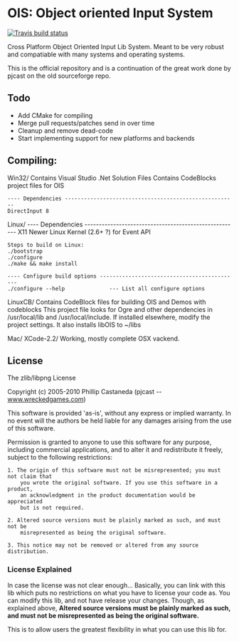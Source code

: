 # OIS: Object oriented Input System
[![Travis build status](https://travis-ci.org/wgois/OIS.svg?branch=master)](https://travis-ci.org/wgois/OIS)

Cross Platform Object Oriented Input Lib System. Meant to be very robust and
compatiable with many systems and operating systems.

This is the official repository and is a continuation of the great work done by pjcast on the old sourceforge repo.

## Todo

- Add CMake for compiling
- Merge pull requests/patches send in over time
- Cleanup and remove dead-code
- Start implementing support for new platforms and backends

## Compiling:
Win32/
	Contains Visual Studio .Net Solution Files
	Contains CodeBlocks project files for OIS

	---- Dependencies ------------------------------------------------------
	DirectInput 8


Linux/
	---- Dependencies ------------------------------------------------------
	X11
        Newer Linux Kernel (2.6+ ?) for Event API

	Steps to build on Linux:
	./bootstrap
	./configure
	./make && make install

	---- Configure build options --------------------------------------------
	./configure --help              --- List all configure options


LinuxCB/
        Contains CodeBlock files for building OIS and Demos with codeblocks
        This project file looks for Ogre and other dependencies in /usr/local/lib
        and /usr/local/include. If installed elsewhere, modify the project
        settings. It also installs libOIS to ~/libs

Mac/
	XCode-2.2/
		Working, mostly complete OSX vackend.

## License

The zlib/libpng License

Copyright (c) 2005-2010 Phillip Castaneda (pjcast -- www.wreckedgames.com)

This software is provided 'as-is', without any express or implied warranty. In no
event will the authors be held liable for any damages arising from the use of this
software.

Permission is granted to anyone to use this software for any purpose, including
commercial applications, and to alter it and redistribute it freely, subject to the
following restrictions:

    1. The origin of this software must not be misrepresented; you must not claim that
		you wrote the original software. If you use this software in a product,
		an acknowledgment in the product documentation would be appreciated
		but is not required.

    2. Altered source versions must be plainly marked as such, and must not be
		misrepresented as being the original software.

    3. This notice may not be removed or altered from any source distribution.


### License Explained
In case the license was not clear enough... Basically, you can link with this lib
which puts no restrictions on what you have to license your code as. You can modify
this lib, and not have release your changes. Though, as explained above,
**Altered source versions must be plainly marked as such, and must not be misrepresented
as being the original software.**

This is to allow users the greatest flexibility in what you can use this lib for.
